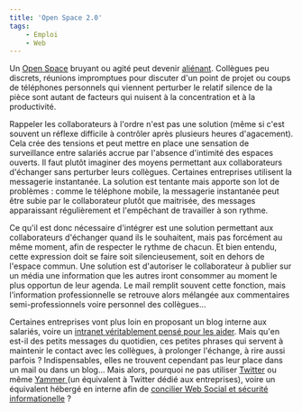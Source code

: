 ```yaml
---
title: 'Open Space 2.0'
tags:
    - Emploi
    - Web
---
```


Un [Open Space](https://fr.wikipedia.org/wiki/Am%C3%A9nagement_en_open_space)
bruyant ou agité peut devenir
[aliénant](http://www.guilhembertholet.com/blog/2009/07/31/livre-lopen-space-ma-tuer/).
Collègues peu discrets, réunions impromptues pour discuter d'un point de projet
ou coups de téléphones personnels qui viennent perturber le relatif silence de
la pièce sont autant de facteurs qui nuisent à la concentration et à la
productivité.

Rappeler les collaborateurs à l'ordre n'est pas une solution (même si c'est
souvent un réflexe difficile à contrôler après plusieurs heures d'agacement).
Cela crée des tensions et peut mettre en place une sensation de surveillance
entre salariés accrue par l'absence d'intimité des espaces ouverts. Il faut
plutôt imaginer des moyens permettant aux collaborateurs d'échanger sans
perturber leurs collègues. Certaines entreprises utilisent la messagerie
instantanée. La solution est tentante mais apporte son lot de problèmes : comme
le téléphone mobile, la messagerie instantanée peut être subie par le
collaborateur plutôt que maitrisée, des messages apparaissant régulièrement et
l'empêchant de travailler à son rythme.

Ce qu'il est donc nécessaire d'intégrer est une solution permettant aux
collaborateurs d'échanger quand ils le souhaitent, mais pas forcément au même
moment, afin de respecter le rythme de chacun. Et bien entendu, cette expression
doit se faire soit silencieusement, soit en dehors de l'espace commun. Une
solution est d'autoriser le collaborateur à publier sur un média une information
que les autres iront consommer au moment le plus opportun de leur agenda. Le
mail remplit souvent cette fonction, mais l'information professionnelle se
retrouve alors mélangée aux commentaires semi-professionnels voire personnel des
collègues…

Certaines entreprises vont plus loin en proposant un blog interne aux salariés,
voire un
[intranet véritablement pensé pour les aider](http://www.capitaine-commerce.com/2009/08/07/23636-comment-rater-ou-reussir-son-intranet/).
Mais qu'en est-il des petits messages du quotidien, ces petites phrases qui
servent à maintenir le contact avec les collègues, à prolonger l'échange, à rire
aussi parfois ? Indispensables, elles ne trouvent cependant pas leur place dans
un mail ou dans un blog… Mais alors, pourquoi ne pas utiliser
[Twitter](http://www.thierryrousseau.net/twitter-en-entreprise/) ou même
[Yammer ](http://www.presse-citron.net/yammer-le-twitter-version-corporate/)(un
équivalent à Twitter dédié aux entreprises), voire un équivalent hébergé en
interne afin de
[concilier Web Social et sécurité informationelle](http://web.archive.org/web/20130331235850///www.duperrin.com/2009/08/25/lentreprise-2-0-menace-t-elle-la-securite/)
?
